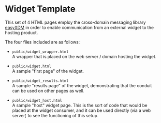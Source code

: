 # Widget Template

This set of 4 HTML pages employ the cross-domain messaging library [easyXDM](https://github.com/oyvindkinsey/easyXDM)
in order to enable communication from an external widget to the hosting product.

The four files included are as follows:

* `public/widget_wrapper.html`  
  A wrapper that is placed on the web server / domain hosting the widget.

* `public/widget.html`  
  A sample "first page" of the widget.

* `public/widget_results.html`  
  A sample "results page" of the widget, demonstrating that the conduit can be used on other pages as well.

* `public/widget_host.html`  
  A sample "host" widget page. This is the sort of code that would be placed at the widget consumer, and it can be 
  used directly (via a web server) to see the functioning of this setup.

